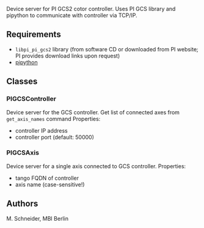 Device server for PI GCS2 cotor controller. Uses PI GCS library and pipython to communicate with controller via TCP/IP.

## Requirements
* `libpi_pi_gcs2` library (from software CD or downloaded from PI website; PI provides download links upon request)
* [pipython](https://pypi.org/project/PIPython/)

## Classes
### PIGCSController
Device server for the GCS controller. Get list of connected axes from `get_axis_names` command
Properties:
* controller IP address
* controller port (default: 50000)

### PIGCSAxis
Device server for a single axis connected to GCS controller.
Properties:
* tango FQDN of controller
* axis name (case-sensitive!)

## Authors
M. Schneider, MBI Berlin
